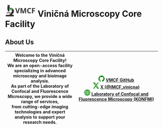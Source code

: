 # <img src="images/VMCF_logo_bg.svg" alt="VMCF Logo" height="40"> Viničná Microscopy Core Facility

## About Us



| Welcome to the Viničná Microscopy Core Facility! <br> We are an **open-access** facility specializing in advanced <br> microscopy and bioimage analysis. <br>As part of the Laboratory of Confocal and Fluorescence<br> Microscopy, we provide a wide range of services, <br>from cutting-edge imaging technologies and expert<br> analysis to support your research needs. | <img src="images/github_logo.svg" alt="GitHub Logo" width="20" height="20"> [VMCF GitHub](https://github.com/vmcf-konfmi)<br><img src="images/X_logo.svg" alt="X Logo" width="20" height="20"> [X (@IMCF_vinicna)](https://x.com/IMCF_vinicna)<br><img src="images/web_logo.svg" alt="Website Logo" width="20" height="20"> [Laboratory of Confocal and Fluorescence Microscopy (KONFMI)](https://www.natur.cuni.cz/biology/service/laboratory-of-confocal-and-fluorescence-microscopy?set_language=en) |
| --- | --- |
